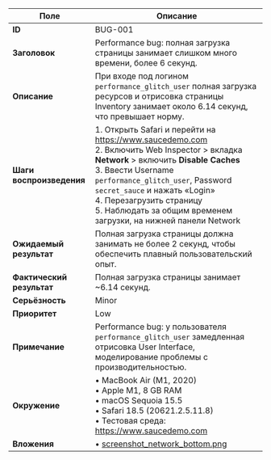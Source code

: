 | Поле                      | Описание                                                                                                                                                                                                                                                                                                                                |
|---------------------------|-----------------------------------------------------------------------------------------------------------------------------------------------------------------------------------------------------------------------------------------------------------------------------------------------------------------------------------------|
| **ID**                    | BUG-001                                                                                                                                                                                                                                                                                                                                 |
| **Заголовок**             | Performance bug: полная загрузка страницы занимает слишком много времени, более 6 секунд.                                                                                                                                                                                                                                               |
| **Описание**              | При входе под логином `performance_glitch_user` полная загрузка ресурсов и отрисовка страницы Inventory занимает около 6.14 секунд, что превышает норму.                                                                                                                                                                                |
| **Шаги воспроизведения**  | 1. Открыть Safari и перейти на https://www.saucedemo.com<br>2. Включить Web Inspector > вкладка **Network** > включить **Disable Caches** <br>3. Ввести Username `performance_glitch_user`, Password `secret_sauce` и нажать «Login» <br>4. Перезагрузить страницу<br>5. Наблюдать за общим временем загрузки, на нижней панели Network |
| **Ожидаемый результат**   | Полная загрузка страницы должна занимать не более 2 секунд, чтобы обеспечить плавный пользовательский опыт.                                                                                                                                                                                                                             |
| **Фактический результат** | Полная загрузка страницы занимает ~6.14 секунд.                                                                                                                                                                                                                                                                                         |
| **Серьёзность**           | Minor                                                                                                                                                                                                                                                                                                                                   |
| **Приоритет**             | Low                                                                                                                                                                                                                                                                                                                                     |
| **Примечание**            | Performance bug: у пользователя `performance_glitch_user` замедленная отрисовка User Interface, моделирование проблемы с производительностью.                                                                                                                                                                                           |
| **Окружение**             | • MacBook Air (M1, 2020)<br>• Apple M1, 8 GB RAM<br>• macOS Sequoia 15.5<br>• Safari 18.5 (20621.2.5.11.8)<br>• Тестовая среда: https://www.saucedemo.com                                                                                                                                                                               |
| **Вложения**              | • [screenshot_network_bottom.png](./screenshots/screenshot_network_bottom.png)                                                                                                                                                                                                                                                          |